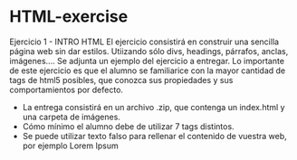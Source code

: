 # HTML-exercise
Ejercicio 1 - INTRO HTML
El ejercicio consistirá en construir una sencilla página web sin dar estilos. Utiizando sólo divs, headings, párrafos, anclas, imágenes.... Se adjunta un ejemplo del ejercicio a entregar.
Lo importante de este ejercicio es que el alumno se familiarice con la mayor cantidad de tags de html5 posibles, que conozca sus propiedades y sus comportamientos por defecto.

- La entrega consistirá en un archivo .zip, que contenga un index.html y una carpeta de imágenes. 
- Cómo mínimo el alumno debe de utilizar 7 tags distintos.
- Se puede utilizar texto falso para rellenar el contenido de vuestra web, por ejemplo Lorem Ipsum
